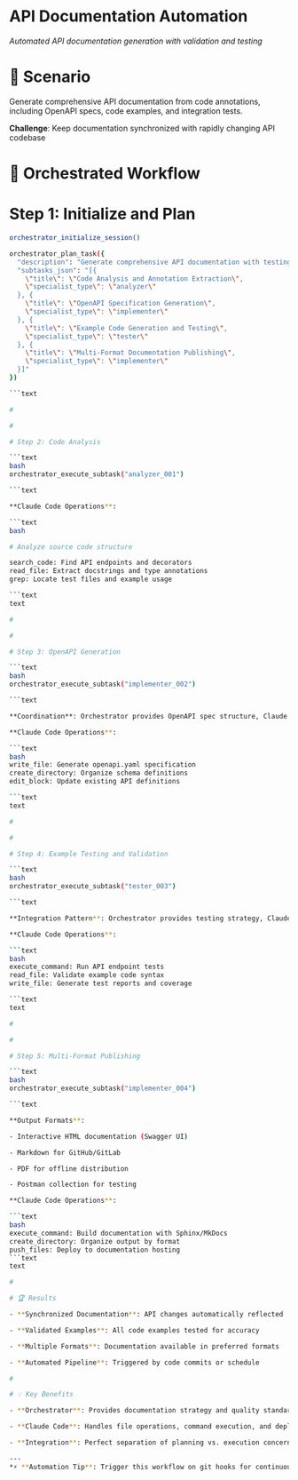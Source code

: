 

# API Documentation Automation

*Automated API documentation generation with validation and testing*

#

# 🎯 Scenario

Generate comprehensive API documentation from code annotations, including OpenAPI specs, code examples, and integration tests.

**Challenge**: Keep documentation synchronized with rapidly changing API codebase

#

# 🔄 Orchestrated Workflow

#

#

# Step 1: Initialize and Plan

```bash
orchestrator_initialize_session()

orchestrator_plan_task({
  "description": "Generate comprehensive API documentation with testing",
  "subtasks_json": "[{
    \"title\": \"Code Analysis and Annotation Extraction\",
    \"specialist_type\": \"analyzer\"
  }, {
    \"title\": \"OpenAPI Specification Generation\", 
    \"specialist_type\": \"implementer\"
  }, {
    \"title\": \"Example Code Generation and Testing\",
    \"specialist_type\": \"tester\"
  }, {
    \"title\": \"Multi-Format Documentation Publishing\",
    \"specialist_type\": \"implementer\"
  }]"
})

```text

#

#

# Step 2: Code Analysis

```text
bash
orchestrator_execute_subtask("analyzer_001")

```text

**Claude Code Operations**:

```text
bash

# Analyze source code structure

search_code: Find API endpoints and decorators
read_file: Extract docstrings and type annotations  
grep: Locate test files and example usage

```text
text

#

#

# Step 3: OpenAPI Generation

```text
bash
orchestrator_execute_subtask("implementer_002")  

```text

**Coordination**: Orchestrator provides OpenAPI spec structure, Claude Code implements file generation

**Claude Code Operations**:

```text
bash
write_file: Generate openapi.yaml specification
create_directory: Organize schema definitions
edit_block: Update existing API definitions

```text
text

#

#

# Step 4: Example Testing and Validation

```text
bash
orchestrator_execute_subtask("tester_003")

```text

**Integration Pattern**: Orchestrator provides testing strategy, Claude Code executes validation

**Claude Code Operations**:

```text
bash
execute_command: Run API endpoint tests
read_file: Validate example code syntax
write_file: Generate test reports and coverage

```text
text

#

#

# Step 5: Multi-Format Publishing

```text
bash
orchestrator_execute_subtask("implementer_004")

```text

**Output Formats**:

- Interactive HTML documentation (Swagger UI)

- Markdown for GitHub/GitLab

- PDF for offline distribution

- Postman collection for testing

**Claude Code Operations**:

```text
bash
execute_command: Build documentation with Sphinx/MkDocs
create_directory: Organize output by format
push_files: Deploy to documentation hosting
```text
text

#

# 🏆 Results

- **Synchronized Documentation**: API changes automatically reflected

- **Validated Examples**: All code examples tested for accuracy

- **Multiple Formats**: Documentation available in preferred formats

- **Automated Pipeline**: Triggered by code commits or schedule

#

# 💡 Key Benefits

- **Orchestrator**: Provides documentation strategy and quality standards

- **Claude Code**: Handles file operations, command execution, and deployment

- **Integration**: Perfect separation of planning vs. execution concerns

---
*⚡ **Automation Tip**: Trigger this workflow on git hooks for continuous documentation updates*
